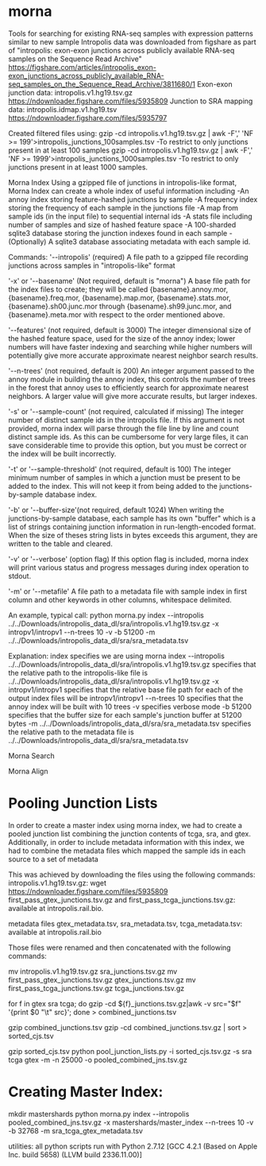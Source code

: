 # morna
Tools for searching for existing RNA-seq samples with expression patterns similar to new sample
Intropolis data was downloaded from figshare as part of "intropolis: exon-exon junctions across publicly available RNA-seq samples on the Sequence Read Archive"
https://figshare.com/articles/intropolis_exon-exon_junctions_across_publicly_available_RNA-seq_samples_on_the_Sequence_Read_Archive/3811680/1
Exon-exon junction data:
intropolis.v1.hg19.tsv.gz
https://ndownloader.figshare.com/files/5935809
Junction to SRA mapping data:
intropolis.idmap.v1.hg19.tsv
https://ndownloader.figshare.com/files/5935797



Created filtered files using: 
gzip -cd intropolis.v1.hg19.tsv.gz | awk -F',' 'NF >= 199'>intropolis_junctions_100samples.tsv
-To restrict to only junctions present in at least 100 samples
gzip -cd intropolis.v1.hg19.tsv.gz | awk -F',' 'NF >= 1999'>intropolis_junctions_1000samples.tsv
-To restrict to only junctions present in at least 1000 samples.

Morna Index
Using a gzipped file of junctions in intropolis-like format, Morna Index can create a whole index of useful information including 
-An annoy index storing feature-hashed junctions by sample
-A frequency index storing the frequency of each sample in the junctions file
-A map from sample ids (in the input file) to sequential internal ids
-A stats file including number of samples and size of hashed feature space
-A 100-sharded sqlite3 database storing the junction indexes found in each sample
-(Optionally) A sqlite3 database associating metadata with each sample id.

Commands:
'--intropolis' (required)
A file path to a gzipped file recording junctions across samples in "intropolis-like"  format

'-x' or '--basename' (Not required, default is "morna")
A base file path for the index files to create; they will be called {basename}.annoy.mor, {basename}.freq.mor, {basename}.map.mor, {basename}.stats.mor, {basename}.sh00.junc.mor through {basename}.sh99.junc.mor, and {basename}.meta.mor with respect to the order mentioned above.

'--features' (not required, default is 3000)
The integer dimensional size of the hashed feature space, used for the size of the annoy index; lower numbers will have faster indexing and searching while higher numbers will potentially give more accurate approximate nearest neighbor search results.

'--n-trees' (not required, default is 200)
An integer argument passed to the annoy module in building the annoy index, this controls the number of trees in the forest that annoy uses to efficiently search for approximate nearest neighbors. A larger value will give more accurate results, but larger indexes.

'-s' or '--sample-count' (not required, calculated if missing)
The integer number of distinct sample ids in the intropolis file. If this argument is not provided, morna index will parse through the file line by line and count distinct sample ids. As this can be cumbersome for very large files, it can save considerable time to provide this option, but you must be correct or the index will be built incorrectly.

'-t' or '--sample-threshold' (not required, default is 100)
The integer minimum number of samples in which a junction must be present to be added to the index. This will not keep it from being added to the junctions-by-sample database index.

'-b' or '--buffer-size'(not required, default 1024)
When writing the junctions-by-sample database, each sample has its own "buffer" which is a list of strings containing junction information in run-length-encoded format. When the size of theses string lists in bytes exceeds this argument, they are written to the table and cleared.

'-v' or '--verbose' (option flag)
If this option flag is included, morna index will print various status and progress messages during index operation to stdout.

'-m' or '--metafile'
A file path to a metadata file with sample index in first column and other keywords in other columns, whitespace delimited.

An example, typical call:
python morna.py index --intropolis ../../Downloads/intropolis_data_dl/sra/intropolis.v1.hg19.tsv.gz -x intropv1/intropv1 --n-trees 10 -v -b 51200 -m  ../../Downloads/intropolis_data_dl/sra/sra_metadata.tsv

Explanation:
index 
    specifies we are using morna index
--intropolis ../../Downloads/intropolis_data_dl/sra/intropolis.v1.hg19.tsv.gz
    specifies that the relative path to the intropolis-like file is ../../Downloads/intropolis_data_dl/sra/intropolis.v1.hg19.tsv.gz
 -x intropv1/intropv1 
    specifies that the relative base file path for each of the output index files will be intropv1/intropv1
--n-trees 10 
    specifies that the annoy index will be built with 10 trees
-v
    specifies verbose mode
-b 51200
    specifies that the buffer size for each sample's junction buffer at 51200 bytes
-m  ../../Downloads/intropolis_data_dl/sra/sra_metadata.tsv
    specifies the relative path to the metadata file is ../../Downloads/intropolis_data_dl/sra/sra_metadata.tsv

Morna Search

Morna Align


# Pooling Junction Lists
In order to create a master index using morna index, we had to create a pooled junction list combining the junction contents of tcga, sra, and gtex. Additionally, in order to include metadata information with this index, we had to combine the metadata files which mapped the sample ids in each source to a set of metadata

This was achieved by downloading the files using the following commands:
intropolis.v1.hg19.tsv.gz:
wget https://ndownloader.figshare.com/files/5935809
first_pass_gtex_junctions.tsv.gz and  first_pass_tcga_junctions.tsv.gz:
available at intropolis.rail.bio.

metadata files
gtex_metadata.tsv, sra_metadata.tsv, tcga_metadata.tsv:
available at intropolis.rail.bio

Those files were renamed and then concatenated with the following commands:

mv intropolis.v1.hg19.tsv.gz sra_junctions.tsv.gz
mv first_pass_gtex_junctions.tsv.gz gtex_junctions.tsv.gz
mv first_pass_tcga_junctions.tsv.gz tcga_junctions.tsv.gz

for f in gtex sra tcga; 
do gzip -cd ${f}_junctions.tsv.gz|awk -v src="$f" '{print $0 "\t" src}'; 
done > combined_junctions.tsv

gzip combined_junctions.tsv
gzip -cd combined_junctions.tsv.gz | sort > sorted_cjs.tsv

gzip sorted_cjs.tsv
python pool_junction_lists.py -i sorted_cjs.tsv.gz -s sra tcga gtex -m -n 25000 -o pooled_combined_jns.tsv.gz

# Creating Master Index:
mkdir mastershards
python morna.py index --intropolis pooled_combined_jns.tsv.gz -x mastershards/master_index --n-trees 10 -v -b 32768 -m sra_tcga_gtex_metadata.tsv 


utilities:
all python scripts run with Python 2.7.12
[GCC 4.2.1 (Based on Apple Inc. build 5658) (LLVM build 2336.11.00)]

